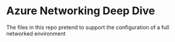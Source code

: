 # Azure Networking Deep Dive

The files in this repo pretend to support the configuration of a full networked environment
